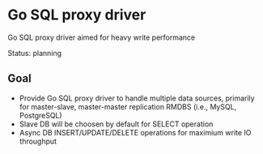 # Go SQL proxy driver

Go SQL proxy driver aimed for heavy write performance

Status: planning

## Goal

* Provide Go SQL proxy driver to handle multiple data sources, primarily for master-slave, master-master replication RMDBS (i.e., MySQL, PostgreSQL)
* Slave DB will be choosen by default for SELECT operation
* Async DB INSERT/UPDATE/DELETE operations for maximium write IO throughput
